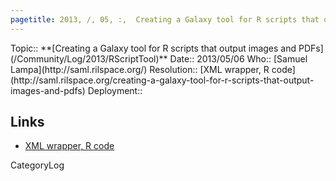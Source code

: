 ```yaml
---
pagetitle: 2013, /, 05, :,  Creating a Galaxy tool for R scripts that output images and PDFs
---
```





<div class='logbox'>
 Topic:: **[Creating a Galaxy tool for R scripts that output images and PDFs](/Community/Log/2013/RScriptTool)**
 Date:: 2013/05/06
 Who:: [Samuel Lampa](http://saml.rilspace.org/)
 Resolution:: [XML wrapper, R code](http://saml.rilspace.org/creating-a-galaxy-tool-for-r-scripts-that-output-images-and-pdfs)
 Deployment:: 
</div>

## Links

* [XML wrapper, R code](http://saml.rilspace.org/creating-a-galaxy-tool-for-r-scripts-that-output-images-and-pdfs)

CategoryLog
